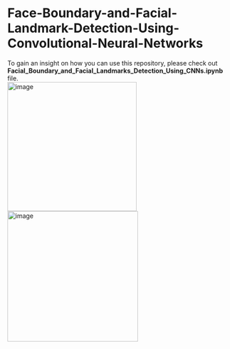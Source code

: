 # Face-Boundary-and-Facial-Landmark-Detection-Using-Convolutional-Neural-Networks

To gain an insight on how you can use this repository, please check out **Facial_Boundary_and_Facial_Landmarks_Detection_Using_CNNs.ipynb** file.
</br>
<img width="290" alt="image" src="https://user-images.githubusercontent.com/47675870/182039742-d0c66097-c88f-4e52-a5db-013a016d4e98.png">
<img width="293" alt="image" src="https://user-images.githubusercontent.com/47675870/182039785-bdcdc577-9ffc-43a1-b2a4-dcb1dc8a286a.png">

